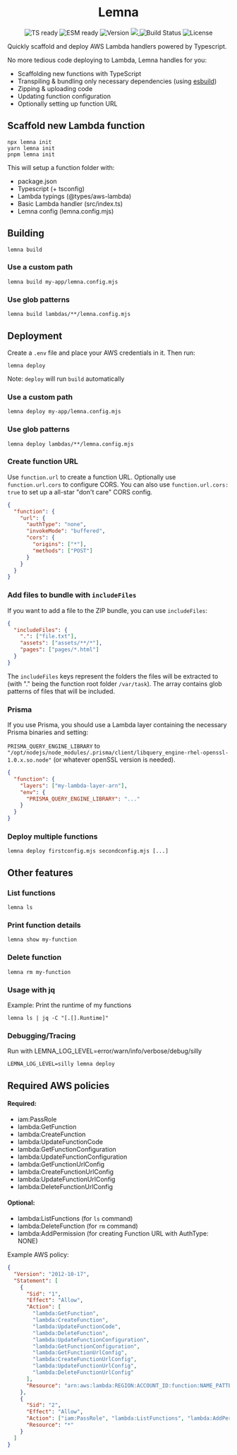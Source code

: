 <h1 align="center">Lemna</h1>

<p align="center">
  <img src="https://img.shields.io/static/v1?label=&message=TS+ready&color=000000&logo=typescript" alt="TS ready">
  <img src="https://img.shields.io/static/v1?label=&message=ESM+ready&color=%23000000&logo=javascript" alt="ESM ready">
  <img src="https://badge.fury.io/js/lemna.svg" alt="Version">
  <a href="https://codecov.io/gh/marvin-j97/lemna">
    <img src="https://codecov.io/gh/marvin-j97/lemna/branch/main/graph/badge.svg?token=T6L95TZZXA"/>
  </a>
  <img src="https://github.com/marvin-j97/lemna/actions/workflows/node.js.yml/badge.svg" alt="Build Status">
  <img src="https://img.shields.io/github/license/marvin-j97/lemna" alt="License">
</p>

Quickly scaffold and deploy AWS Lambda handlers powered by Typescript.

No more tedious code deploying to Lambda, Lemna handles for you:

- Scaffolding new functions with TypeScript
- Transpiling & bundling only necessary dependencies (using [esbuild](https://esbuild.github.io))
- Zipping & uploading code
- Updating function configuration
- Optionally setting up function URL

## Scaffold new Lambda function

```
npx lemna init
yarn lemna init
pnpm lemna init
```

This will setup a function folder with:

- package.json
- Typescript (+ tsconfig)
- Lambda typings (@types/aws-lambda)
- Basic Lambda handler (src/index.ts)
- Lemna config (lemna.config.mjs)

## Building

```
lemna build
```

### Use a custom path

```
lemna build my-app/lemna.config.mjs
```

### Use glob patterns

```
lemna build lambdas/**/lemna.config.mjs
```

## Deployment

Create a `.env` file and place your AWS credentials in it.
Then run:

```
lemna deploy
```

Note: `deploy` will run `build` automatically

### Use a custom path

```
lemna deploy my-app/lemna.config.mjs
```

### Use glob patterns

```
lemna deploy lambdas/**/lemna.config.mjs
```

### Create function URL

Use `function.url` to create a function URL. Optionally use `function.url.cors` to configure CORS.
You can also use `function.url.cors: true` to set up a all-star "don't care" CORS config.

```json
{
  "function": {
    "url": {
      "authType": "none",
      "invokeMode": "buffered",
      "cors": {
        "origins": ["*"],
        "methods": ["POST"]
      }
    }
  }
}
```

### Add files to bundle with `includeFiles`

If you want to add a file to the ZIP bundle, you can use `includeFiles`:

```json
{
  "includeFiles": {
    ".": ["file.txt"],
    "assets": ["assets/**/*"],
    "pages": ["pages/*.html"]
  }
}
```

The `includeFiles` keys represent the folders the files will be extracted to (with "." being the function root folder `/var/task`). The array contains glob patterns of files that will be included.

### Prisma

If you use Prisma, you should use a Lambda layer containing the necessary Prisma binaries and setting:

`PRISMA_QUERY_ENGINE_LIBRARY` to `"/opt/nodejs/node_modules/.prisma/client/libquery_engine-rhel-openssl-1.0.x.so.node"` (or whatever openSSL version is needed).

```json
{
  "function": {
    "layers": ["my-lambda-layer-arn"],
    "env": {
      "PRISMA_QUERY_ENGINE_LIBRARY": "..."
    }
  }
}
```

### Deploy multiple functions

```
lemna deploy firstconfig.mjs secondconfig.mjs [...]
```

## Other features

### List functions

```
lemna ls
```

### Print function details

```
lemna show my-function
```

### Delete function

```
lemna rm my-function
```

### Usage with jq

Example: Print the runtime of my functions

```
lemna ls | jq -C "[.[].Runtime]"
```

### Debugging/Tracing

Run with LEMNA_LOG_LEVEL=error/warn/info/verbose/debug/silly

```
LEMNA_LOG_LEVEL=silly lemna deploy
```

## Required AWS policies

#### Required:

- iam:PassRole
- lambda:GetFunction
- lambda:CreateFunction
- lambda:UpdateFunctionCode
- lambda:GetFunctionConfiguration
- lambda:UpdateFunctionConfiguration
- lambda:GetFunctionUrlConfig
- lambda:CreateFunctionUrlConfig
- lambda:UpdateFunctionUrlConfig
- lambda:DeleteFunctionUrlConfig

#### Optional:

- lambda:ListFunctions (for `ls` command)
- lambda:DeleteFunction (for `rm` command)
- lambda:AddPermission (for creating Function URL with AuthType: NONE)

Example AWS policy:

```json
{
  "Version": "2012-10-17",
  "Statement": [
    {
      "Sid": "1",
      "Effect": "Allow",
      "Action": [
        "lambda:GetFunction",
        "lambda:CreateFunction",
        "lambda:UpdateFunctionCode",
        "lambda:DeleteFunction",
        "lambda:UpdateFunctionConfiguration",
        "lambda:GetFunctionConfiguration",
        "lambda:GetFunctionUrlConfig",
        "lambda:CreateFunctionUrlConfig",
        "lambda:UpdateFunctionUrlConfig",
        "lambda:DeleteFunctionUrlConfig"
      ],
      "Resource": "arn:aws:lambda:REGION:ACCOUNT_ID:function:NAME_PATTERN"
    },
    {
      "Sid": "2",
      "Effect": "Allow",
      "Action": ["iam:PassRole", "lambda:ListFunctions", "lambda:AddPermission"],
      "Resource": "*"
    }
  ]
}
```

